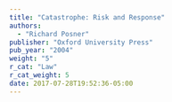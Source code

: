 ```yaml
---
title: "Catastrophe: Risk and Response"
authors:
  - "Richard Posner"
publisher: "Oxford University Press"
pub_year: "2004"
weight: "5"
r_cat: "Law"
r_cat_weight: 5
date: 2017-07-28T19:52:36-05:00
---
```

